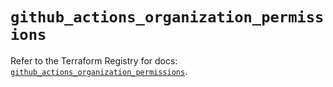 # `github_actions_organization_permissions`

Refer to the Terraform Registry for docs: [`github_actions_organization_permissions`](https://registry.terraform.io/providers/integrations/github/6.0.1/docs/resources/actions_organization_permissions).
